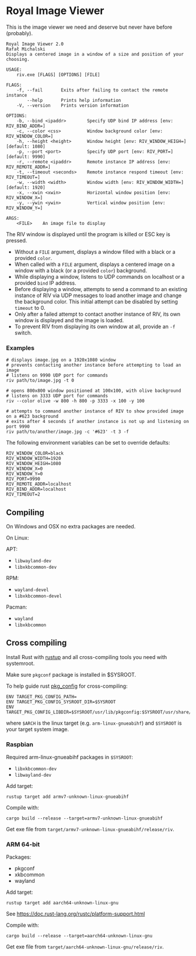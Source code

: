 Royal Image Viewer
==================

This is the image viewer we need and deserve but never have before (probably).

```
Royal Image Viewer 2.0
Rafał Michalski
Displays a centered image in a window of a size and position of your choosing.

USAGE:
    riv.exe [FLAGS] [OPTIONS] [FILE]

FLAGS:
    -f, --fail       Exits after failing to contact the remote instance
        --help       Prints help information
    -V, --version    Prints version information

OPTIONS:
    -b, --bind <ipaddr>        Specify UDP bind IP address [env: RIV_BIND_ADDR=]
    -c, --color <css>          Window background color [env: RIV_WINDOW_COLOR=]
    -h, --height <height>      Window height [env: RIV_WINDOW_HEIGH=]  [default: 1080]
    -p, --port <port>          Specify UDP port [env: RIV_PORT=]  [default: 9990]
    -r, --remote <ipaddr>      Remote instance IP address [env: RIV_REMOTE_ADDR=]
    -t, --timeout <seconds>    Remote instance respond timeout [env: RIV_TIMEOUT=]
    -w, --width <width>        Window width [env: RIV_WINDOW_WIDTH=]  [default: 1920]
    -x, --xwin <xwin>          Horizontal window position [env: RIV_WINDOW_X=]
    -y, --ywin <ywin>          Vertical window position [env: RIV_WINDOW_Y=]

ARGS:
    <FILE>    An image file to display
```

The RIV window is displayed until the program is killed or ESC key is pressed.

* Without a `FILE` argument, displays a window filled with a black or a provided `color`.
* When called with a `FILE` argument, displays a centered image on a window with a black (or a provided `color`) background.
* While displaying a window, listens to UDP commands on localhost or a provided `bind` IP address.
* Before displaying a window, attempts to send a command to an existing instance of RIV via UDP messages to load another image and change the background color. This initial attempt can be disabled by setting `timeout` to 0.
* Only after a failed attempt to contact another instance of RIV, its own window is displayed and the image is loaded.
* To prevent RIV from displaying its own window at all, provide an `-f` switch.

### Examples

```
# displays image.jpg on a 1920x1080 window
# prevents contacting another instance before attempting to load an image
# listens on 9990 UDP port for commands
riv path/to/image.jpg -t 0

# opens 800x800 window positioned at 100x100, with olive background
# listens on 3333 UDP port for commands
riv --color olive -w 800 -h 800 -p 3333 -x 100 -y 100

# attempts to command another instance of RIV to show provided image on a #623 background
# exits after 4 seconds if another instance is not up and listening on port 9990
riv path/to/another/image.jpg -c '#623' -t 3 -f
```

The following environment variables can be set to override defaults:

```
RIV_WINDOW_COLOR=black
RIV_WINDOW_WIDTH=1920
RIV_WINDOW_HEIGH=1080
RIV_WINDOW_X=0
RIV_WINDOW_Y=0
RIV_PORT=9990
RIV_REMOTE_ADDR=localhost
RIV_BIND_ADDR=localhost
RIV_TIMEOUT=2
```


Compiling
---------

On Windows and OSX no extra packages are needed.

On Linux:

APT:

* `libwayland-dev`
* `libxkbcommon-dev`

RPM:

* `wayland-devel`
* `libxkbcommon-devel`

Pacman:

* `wayland`
* `libxkbcommon`


Cross compiling
---------------

Install Rust with [rustup](https://rustup.rs/) and all cross-compiling tools you need with systemroot.

Make sure `pkgconf` package is installed in $SYSROOT.

To help guide rust [pkg_config](https://crates.io/crates/pkg-config) for cross-compiling:

```
ENV TARGET_PKG_CONFIG_PATH=
ENV TARGET_PKG_CONFIG_SYSROOT_DIR=$SYSROOT
ENV TARGET_PKG_CONFIG_LIBDIR=$SYSROOT/usr/lib/pkgconfig:$SYSROOT/usr/share/pkgconfig:$SYSROOT/usr/lib/$ARCH/pkgconfig
```

where `$ARCH` is the linux target (e.g. `arm-linux-gnueabihf`) and `$SYSROOT` is your target system image.


### Raspbian

Required arm-linux-gnueabihf packages in `$SYSROOT`:

* `libxkbcommon-dev`
* `libwayland-dev`

Add target:

```
rustup target add armv7-unknown-linux-gnueabihf
```

Compile with:

```
cargo build --release --target=armv7-unknown-linux-gnueabihf
```

Get exe file from `target/armv7-unknown-linux-gnueabihf/release/riv`.


### ARM 64-bit

Packages:

* pkgconf
* xkbcommon
* wayland

Add target:

```
rustup target add aarch64-unknown-linux-gnu
```

See https://doc.rust-lang.org/rustc/platform-support.html

Compile with:

```
cargo build --release --target=aarch64-unknown-linux-gnu
```

Get exe file from `target/aarch64-unknown-linux-gnu/release/riv`.
